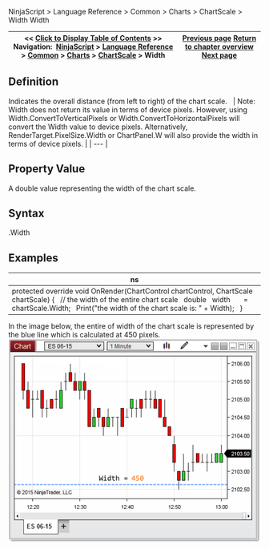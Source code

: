 ﻿
NinjaScript > Language Reference > Common > Charts > ChartScale > Width
Width

| << [Click to Display Table of Contents](width.md) >> **Navigation:**     [NinjaScript](ninjascript-1.md) > [Language Reference](language_reference_wip-1.md) > [Common](common-1.md) > [Charts](chart-1.md) > [ChartScale](chartscale-1.md) > Width | [Previous page](chartscale_scalejustification-1.md) [Return to chapter overview](chartscale-1.md) [Next page](rendering-1.md) |
| --- | --- |

## Definition
Indicates the overall distance (from left to right) of the chart scale.
 
| Note: Width does not return its value in terms of device pixels. However, using Width.ConvertToVerticalPixels or Width.ConvertToHorizontalPixels will convert the Width value to device pixels. Alternatively, RenderTarget.PixelSize.Width or ChartPanel.W will also provide the width in terms of device pixels. |
| --- |

## 
## Property Value
A double value representing the width of the chart scale.
## 
## Syntax
<chartScale>.Width
 
## Examples
| ns |
| --- |
| protected override void OnRender(ChartControl chartControl, ChartScale chartScale) {    // the width of the entire chart scale    double   width       = chartScale.Width;    Print("the width of the chart scale is: " + Width);   } |

In the image below, the entire of width of the chart scale is represented by the blue line which is calculated at 450 pixels.
 
![Width](width.png)
